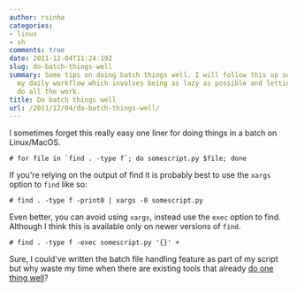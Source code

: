 ```yaml
---
author: rsinha
categories:
- linux
- sh
comments: true
date: 2011-12-04T11:24:19Z
slug: do-batch-things-well
summary: Some tips on doing batch things well. I will follow this up some day with
  my daily workflow which involves being as lazy as possible and letting the computer
  do all the work.
title: Do batch things well
url: /2011/12/04/do-batch-things-well/
---
```


I sometimes forget this really easy one liner for doing things in a batch on Linux/MacOS.

    
    
    # for file in `find . -type f`; do somescript.py $file; done
    


If you're relying on the output of find it is probably best to use the `xargs` option to `find` like so:

    
    
    # find . -type f -print0 | xargs -0 somescript.py
    


Even better, you can avoid using `xargs`, instead use the `exec` option to find. Although I think this is available only on newer versions of `find`.

    
    
    # find . -type f -exec somescript.py '{}' +
    


Sure, I could've written the batch file handling feature as part of my script but why waste my time when there are existing tools that already [do one thing well](http://en.wikipedia.org/wiki/Unix_philosophy#McIlroy:_A_Quarter_Century_of_Unix)?
